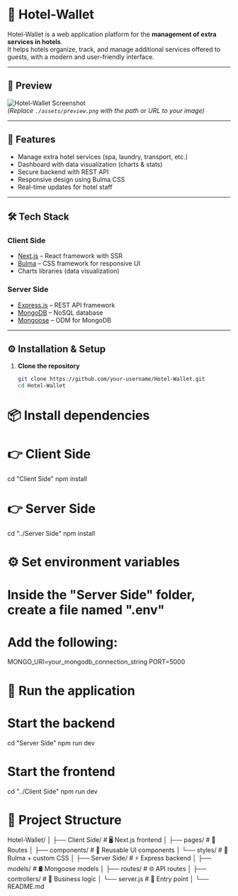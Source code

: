 # 🏨 Hotel-Wallet

Hotel-Wallet is a web application platform for the **management of extra services in hotels**.  
It helps hotels organize, track, and manage additional services offered to guests, with a modern and user-friendly interface.

---

## 📸 Preview

![Hotel-Wallet Screenshot](./assets/preview.png)  
*(Replace `./assets/preview.png` with the path or URL to your image)*

---

## 🚀 Features

- Manage extra hotel services (spa, laundry, transport, etc.)
- Dashboard with data visualization (charts & stats)
- Secure backend with REST API
- Responsive design using Bulma CSS
- Real-time updates for hotel staff

---

## 🛠️ Tech Stack

### Client Side
- [Next.js](https://nextjs.org/) – React framework with SSR
- [Bulma](https://bulma.io/) – CSS framework for responsive UI
- Charts libraries (data visualization)

### Server Side
- [Express.js](https://expressjs.com/) – REST API framework
- [MongoDB](https://www.mongodb.com/) – NoSQL database
- [Mongoose](https://mongoosejs.com/) – ODM for MongoDB

---

## ⚙️ Installation & Setup

1. **Clone the repository**
   ```bash
   git clone https://github.com/your-username/Hotel-Wallet.git
   cd Hotel-Wallet
# 📦 Install dependencies

# 👉 Client Side
cd "Client Side"
npm install

# 👉 Server Side
cd "../Server Side"
npm install


# ⚙️ Set environment variables
# Inside the "Server Side" folder, create a file named ".env"
# Add the following:
MONGO_URI=your_mongodb_connection_string
PORT=5000


# 🚀 Run the application

# Start the backend
cd "Server Side"
npm run dev

# Start the frontend
cd "../Client Side"
npm run dev


# 📂 Project Structure

Hotel-Wallet/
│
├── Client Side/      # 🖥️ Next.js frontend
│   ├── pages/        # 📄 Routes
│   ├── components/   # 🧩 Reusable UI components
│   └── styles/       # 🎨 Bulma + custom CSS
│
├── Server Side/      # ⚡ Express backend
│   ├── models/       # 🛢️ Mongoose models
│   ├── routes/       # 🌐 API routes
│   ├── controllers/  # 🧠 Business logic
│   └── server.js     # 🚀 Entry point
│
└── README.md
